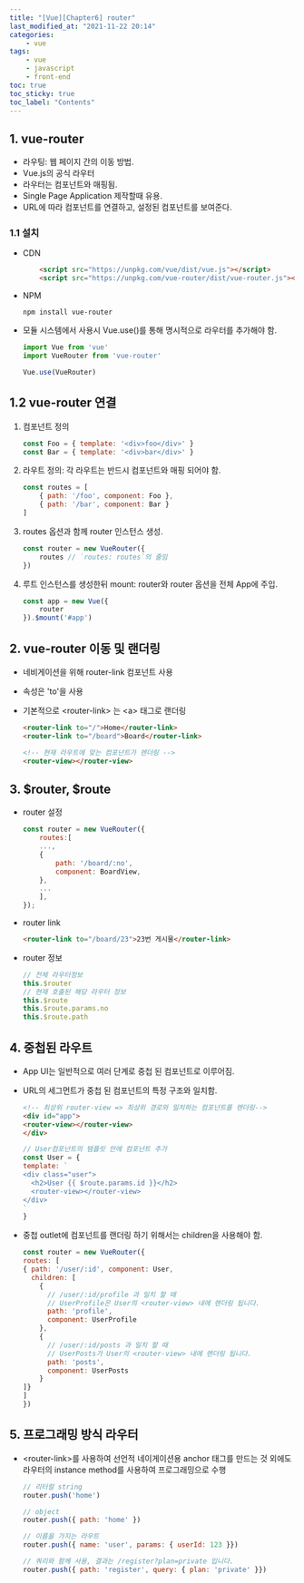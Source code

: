 ```yaml
---
title: "[Vue][Chapter6] router"
last_modified_at: "2021-11-22 20:14"
categories:
    - vue
tags:
    - vue
    - javascript
    - front-end
toc: true
toc_sticky: true
toc_label: "Contents"
---
```


## 1. vue-router

* 라우팅: 웹 페이지 간의 이동 방법.
* Vue.js의 공식 라우터
* 라우터는 컴포넌트와 매핑됨.
* Single Page Application 제작할때 유용.
* URL에 따라 컴포넌트를 연결하고, 설정된 컴포넌트를 보여준다.

### 1.1 설치
* CDN

    ```html
        <script src="https://unpkg.com/vue/dist/vue.js"></script>
        <script src="https://unpkg.com/vue-router/dist/vue-router.js"></script>
    ```
*  NPM

    ```text
    npm install vue-router
    ```

* 모듈 시스템에서 사용시 Vue.use()를 통해 명시적으로 라우터를 추가해야 함.

    ```javascript
    import Vue from 'vue'
    import VueRouter from 'vue-router'

    Vue.use(VueRouter)
    ```

## 1.2 vue-router 연결

1. 컴포넌트 정의

    ```js
    const Foo = { template: '<div>foo</div>' }
    const Bar = { template: '<div>bar</div>' }
    ```

2. 라우트 정의: 각 라우트는 반드시 컴포넌트와 매핑 되어야 함.

    ```js
    const routes = [
        { path: '/foo', component: Foo },
        { path: '/bar', component: Bar }
    ]
    ```

3. routes 옵션과 함께 router 인스턴스 생성.

    ```js
    const router = new VueRouter({
        routes // `routes: routes`의 줄임
    })
    ```

4. 루트 인스턴스를 생성한뒤 mount: router와 router 옵션을 전체 App에 주입.

    ```js
    const app = new Vue({
        router
    }).$mount('#app')
    ```    

## 2. vue-router 이동 및 랜더링

* 네비게이션을 위해 router-link 컴포넌트 사용
* 속성은 'to'을 사용
* 기본적으로 \<router-link\> 는  \<a\> 태그로 랜더링

    ```html
    <router-link to="/">Home</router-link>
    <router-link to="/board">Board</router-link>
    ```

    ```html
    <!-- 현재 라우트에 맞는 컴포넌트가 렌더링 -->
    <router-view></router-view>
    ```


## 3. $router, $route

* router 설정

    ```js
    const router = new VueRouter({
        routes:[
        ...,
        {
            path: '/board/:no',
            component: BoardView,
        },
        ...
        ],
    });
    ```

* router link

    ```html
    <router-link to="/board/23">23번 게시물</router-link>
    ```

* router 정보

    ```js
    // 전체 라우터정보
    this.$router
    // 현재 호출된 해당 라우터 정보
    this.$route
    this.$route.params.no
    this.$route.path
    ```

## 4. 중첩된 라우트
* App UI는 일반적으로 여러 단계로 중첩 된 컴포넌트로 이루어짐.
* URL의 세그먼트가 중첩 된 컴포넌트의 특정 구조와 일치함.

    ```html
    <!-- 최상위 router-view => 최상위 경로와 일치하는 컴포넌트를 렌더링-->
    <div id="app">
    <router-view></router-view>
    </div>
    ```

    ```js
    // User컴포넌트의 템플릿 안에 컴포넌트 추가
    const User = {
    template: `
    <div class="user">
      <h2>User {{ $route.params.id }}</h2>
      <router-view></router-view>
    </div>
    `
    }
    ```
* 중첩 outlet에 컴포넌트를 랜더링 하기 위해서는 children을 사용해야 함.

    ```js
    const router = new VueRouter({
  routes: [
    { path: '/user/:id', component: User,
      children: [
        {
          // /user/:id/profile 과 일치 할 때
          // UserProfile은 User의 <router-view> 내에 렌더링 됩니다.
          path: 'profile',
          component: UserProfile
        },
        {
          // /user/:id/posts 과 일치 할 때
          // UserPosts가 User의 <router-view> 내에 렌더링 됩니다.
          path: 'posts',
          component: UserPosts
        }
    ]}
    ]
    })
    ```

## 5. 프로그래밍 방식 라우터
* \<router-link\>를 사용하여 선언적 네이게이션용 anchor 태그를 만드는 것 외에도 라우터의 instance method를 사용하여 프로그래밍으로 수행

    ```js
    // 리터럴 string
    router.push('home')

    // object
    router.push({ path: 'home' })

    // 이름을 가지는 라우트
    router.push({ name: 'user', params: { userId: 123 }})

    // 쿼리와 함께 사용, 결과는 /register?plan=private 입니다.
    router.push({ path: 'register', query: { plan: 'private' }})
    ```
